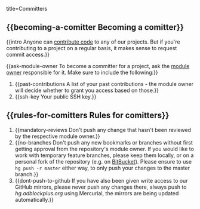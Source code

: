 title=Committers

<h2 id="becoming-a-comitter">{{becoming-a-comitter Becoming a comitter}}</h2>

{{intro Anyone can [contribute code](contribute) to any of our projects. But if you're contributing to a project on a regular basis, it makes sense to request commit access.}}

{{ask-module-owner To become a committer for a project, ask the [module owner](modules) responsible for it. Make sure to include the following:}}

1. {{past-contributions A list of your past contributions - the module owner will decide whether to grant you access based on those.}}
2. {{ssh-key Your public SSH key.}}

<h2 id="rules">{{rules-for-comitters Rules for comitters}}</h2>

1. {{mandatory-reviews Don't push any change that hasn't been reviewed by the respective module owner.}}
2. {{no-branches Don't push any new bookmarks or branches without first getting approval from the repository's module owner. If you would like to work with temporary feature branches, please keep them locally, or on a personal fork of the repository (e.g. on [BitBucket](https://bitbucket.org/)). Please ensure to use `hg push -r master` either way, to only push your changes to the master branch.}}
3. {{dont-push-to-github If you have also been given write access to our GitHub mirrors, please never push any changes there, always push to _hg.adblockplus.org_ using Mercurial, the mirrors are being updated automatically.}}

